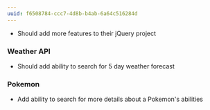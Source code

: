 ```yaml
---
uuid: f6508784-ccc7-4d8b-b4ab-6a64c516284d
---
```


- Should add more features to their jQuery project

### Weather API

- Should add ability to search for 5 day weather forecast


### Pokemon
- Add ability to search for more details about a Pokemon's abilities
